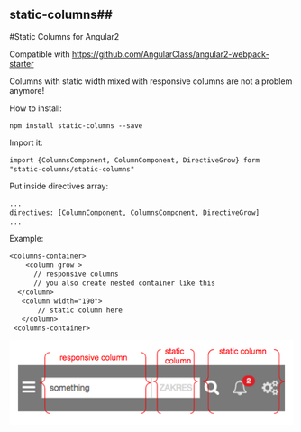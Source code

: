## static-columns##

#Static Columns for Angular2 

Compatible with https://github.com/AngularClass/angular2-webpack-starter

Columns with static width mixed with responsive columns are 
not a problem anymore!

How to install:

    npm install static-columns --save


Import it:

    import {ColumnsComponent, ColumnComponent, DirectiveGrow} form "static-columns/static-columns"

Put inside directives array:

    ...
    directives: [ColumnComponent, ColumnsComponent, DirectiveGrow]
    ...

Example:
	

    <columns-container>
        <column grow >
    	  // responsive columns
          // you also create nested container like this
      </column>
       <column width="190">                        
           // static column here
       </column>
     <columns-container>

![Modules marked](screen.png)


